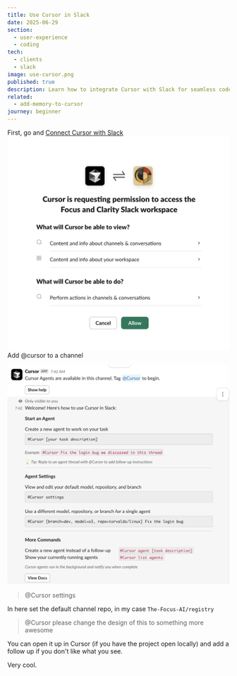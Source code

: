 ```yaml
---
title: Use Cursor in Slack
date: 2025-06-29
section:
  - user-experience
  - coding
tech:
  - clients
  - slack
image: use-cursor.png
published: true
description: Learn how to integrate Cursor with Slack for seamless code review and collaboration, including setup tips and workflow enhancements.
related:
  - add-memory-to-cursor
journey: beginner
---
```

First, go and [Connect Cursor with Slack](https://www.cursor.com/en/dashboard?tab=integrations)
![](../assets/Screenshot%202025-06-29%20at%2007.46.50.png)
Add @cursor to a channel

![](../assets/Screenshot%202025-06-29%20at%2007.46.04.png)
> @Cursor settings

In here set the default channel repo, in my case `The-Focus-AI/registry`

> @Cursor please change the design of this to something more awesome

You can open it up in Cursor (if you have the project open locally) and add a follow up if you don't like what you see.  

Very cool.
